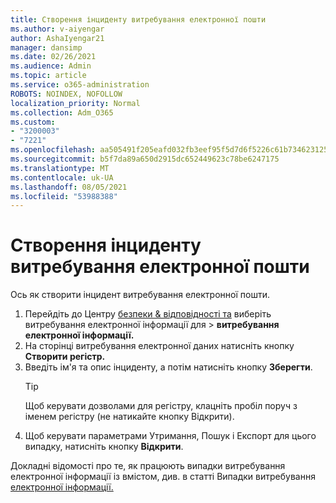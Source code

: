 ```yaml
---
title: Створення інциденту витребування електронної пошти
ms.author: v-aiyengar
author: AshaIyengar21
manager: dansimp
ms.date: 02/26/2021
ms.audience: Admin
ms.topic: article
ms.service: o365-administration
ROBOTS: NOINDEX, NOFOLLOW
localization_priority: Normal
ms.collection: Adm_O365
ms.custom:
- "3200003"
- "7221"
ms.openlocfilehash: aa505491f205eafd032fb3eef95f5d7d6f5226c61b73462312573789745258fc
ms.sourcegitcommit: b5f7da89a650d2915dc652449623c78be6247175
ms.translationtype: MT
ms.contentlocale: uk-UA
ms.lasthandoff: 08/05/2021
ms.locfileid: "53988388"
---
```

# <a name="create-an-ediscovery-case"></a>Створення інциденту витребування електронної пошти

Ось як створити інцидент витребування електронної пошти.

1. Перейдіть до Центру [безпеки & відповідності та](https://go.microsoft.com/fwlink/p/?linkid=2077143) виберіть витребування електронної інформації для   >  **витребування електронної інформації.**
1. На сторінці витребування електронної даних натисніть кнопку **Створити регістр.**
1. Введіть ім'я та опис інциденту, а потім натисніть кнопку **Зберегти**.
    > [!TIP]
    >Щоб керувати дозволами для регістру, клацніть пробіл поруч з іменем регістру (не натикайте кнопку Відкрити).
1. Щоб керувати параметрами Утримання, Пошук і Експорт для цього випадку, натисніть кнопку **Відкрити**.

Докладні відомості про те, як працюють випадки витребування електронної інформації із вмістом, див. в статті Випадки витребування [електронної інформації.](https://go.microsoft.com/fwlink/?linkid=2101589)
